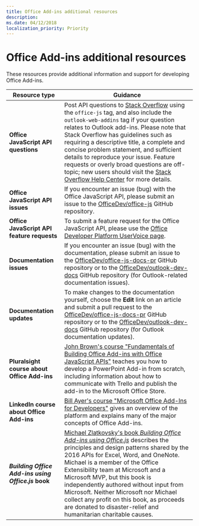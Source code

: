 ```yaml
---
title: Office Add-ins additional resources
description: 
ms.date: 04/12/2018
localization_priority: Priority
---
```


# Office Add-ins additional resources

These resources provide additional information and support for developing Office Add-ins.

|**Resource type**                    | **Guidance**                                                
|----------------------------|---------------------------------
|**Office JavaScript API questions** | Post API questions to [Stack Overflow](https://stackoverflow.com/questions/tagged/office-js) using the `office-js` tag, and also include the `outlook-web-addins` tag if your question relates to Outlook add-ins. Please note that Stack Overflow has guidelines such as requiring a descriptive title, a complete and concise problem statement, and sufficient details to reproduce your issue. Feature requests or overly broad questions are off-topic; new users should visit the [Stack Overflow Help Center](https://stackoverflow.com/help/how-to-ask) for more details.
|**Office JavaScript API issues**| If you encounter an issue (bug) with the Office JavaScript API, please submit an issue to the <a href="https://github.com/officedev/office-js/issues" target="_blank">OfficeDev/office-js</a> GitHub repository.
|**Office JavaScript API feature requests**| To submit a feature request for the Office JavaScript API, please use the <a href="https://officespdev.uservoice.com/" target="_blank">Office Developer Platform UserVoice page</a>.
|**Documentation issues**| If you encounter an issue (bug) with the documentation, please submit an issue to the <a href="https://github.com/officedev/office-js-docs-pr/issues" target="_blank">OfficeDev/office-js-docs-pr</a> GitHub repository or to the <a href="https://github.com/officedev/outlook-dev-docs/issues" target="_blank">OfficeDev/outlook-dev-docs</a> GitHub repository (for Outlook-related documentation issues).
|**Documentation updates**| To make changes to the documentation yourself, choose the **Edit** link on an article and submit a pull request to the <a href="https://github.com/officedev/office-js-docs-pr" target="_blank">OfficeDev/office-js-docs-pr</a> GitHub repository or to the <a href="https://github.com/officedev/outlook-dev-docs" target="_blank">OfficeDev/outlook-dev-docs</a> GitHub repository (for Outlook documentation updates).
|**Pluralsight course about Office Add-ins**| <a href="https://www.pluralsight.com/courses/build-office-addins-js-api" target="_blank">John Brown's course "Fundamentals of Building Office Add-ins with Office JavaScript APIs"</a> teaches you how to develop a PowerPoint Add-in from scratch, including information about how to communicate with Trello and publish the add-in to the Microsoft Office Store.
|**LinkedIn course about Office Add-ins**| <a href="https://www.linkedin.com/learning/microsoft-office-add-ins-for-developers/microsoft-office-add-ins?u=3322">Bill Ayer's course "Microsoft Office Add-Ins for Developers"</a> gives an overview of the platform and explains many of the major concepts of Office Add-ins.
|***Building Office Add-ins using Office.js* book**| <a href="https://leanpub.com/buildingofficeaddins">Michael Zlatkovsky's book *Building Office Add-ins using Office.js*</a> describes the principles and design patterns shared by the 2016 APIs for Excel, Word, and OneNote. Michael is a member of the Office Extensibility team at Microsoft and a Microsoft MVP, but this book is independently authored without input from Microsoft. Neither Microsoft nor Michael collect any profit on this book, as proceeds are donated to disaster-relief and humanitarian charitable causes.

